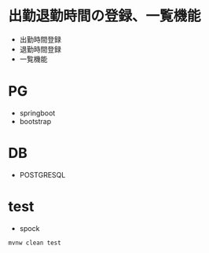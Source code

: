 # 出勤退勤時間の登録、一覧機能

* 出勤時間登録
* 退勤時間登録
* 一覧機能

# PG

* springboot
* bootstrap

# DB

* POSTGRESQL

# test
* spock

```
mvnw clean test
```

